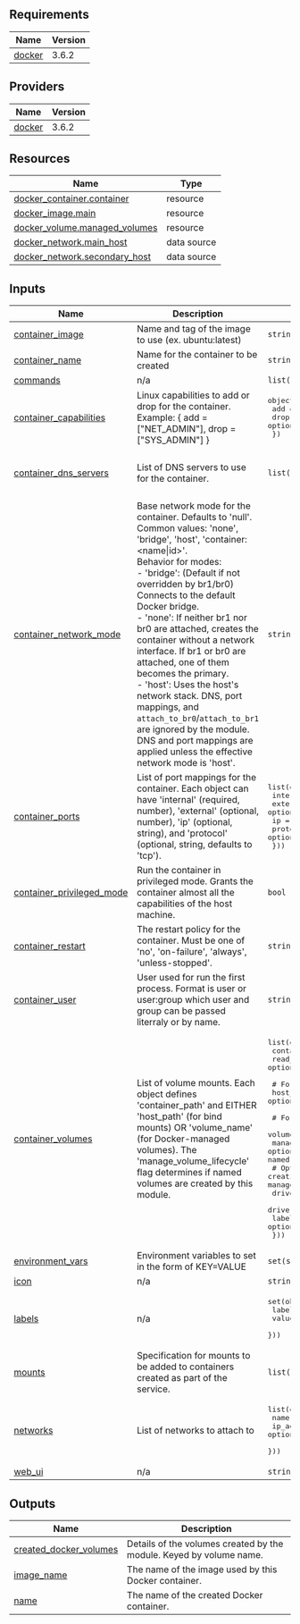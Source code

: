 <!-- BEGIN_TF_DOCS -->
## Requirements

| Name | Version |
|------|---------|
| <a name="requirement_docker"></a> [docker](#requirement\_docker) | 3.6.2 |

## Providers

| Name | Version |
|------|---------|
| <a name="provider_docker"></a> [docker](#provider\_docker) | 3.6.2 |

## Resources

| Name | Type |
|------|------|
| [docker_container.container](https://registry.terraform.io/providers/kreuzwerker/docker/3.6.2/docs/resources/container) | resource |
| [docker_image.main](https://registry.terraform.io/providers/kreuzwerker/docker/3.6.2/docs/resources/image) | resource |
| [docker_volume.managed_volumes](https://registry.terraform.io/providers/kreuzwerker/docker/3.6.2/docs/resources/volume) | resource |
| [docker_network.main_host](https://registry.terraform.io/providers/kreuzwerker/docker/3.6.2/docs/data-sources/network) | data source |
| [docker_network.secondary_host](https://registry.terraform.io/providers/kreuzwerker/docker/3.6.2/docs/data-sources/network) | data source |

## Inputs

| Name | Description | Type | Default | Required |
|------|-------------|------|---------|:--------:|
| <a name="input_container_image"></a> [container\_image](#input\_container\_image) | Name and tag of the image to use (ex. ubuntu:latest) | `string` | n/a | yes |
| <a name="input_container_name"></a> [container\_name](#input\_container\_name) | Name for the container to be created | `string` | n/a | yes |
| <a name="input_commands"></a> [commands](#input\_commands) | n/a | `list(string)` | `null` | no |
| <a name="input_container_capabilities"></a> [container\_capabilities](#input\_container\_capabilities) | Linux capabilities to add or drop for the container. Example: { add = ["NET\_ADMIN"], drop = ["SYS\_ADMIN"] } | <pre>object({<br/>    add  = optional(list(string))<br/>    drop = optional(list(string))<br/>  })</pre> | `{}` | no |
| <a name="input_container_dns_servers"></a> [container\_dns\_servers](#input\_container\_dns\_servers) | List of DNS servers to use for the container. | `list(string)` | <pre>[<br/>  "8.8.8.8",<br/>  "1.1.1.1"<br/>]</pre> | no |
| <a name="input_container_network_mode"></a> [container\_network\_mode](#input\_container\_network\_mode) | Base network mode for the container. Defaults to 'null'. Common values: 'none', 'bridge', 'host', 'container:<name\|id>'.<br/>Behavior for modes:<br/>- 'bridge': (Default if not overridden by br1/br0) Connects to the default Docker bridge.<br/>- 'none': If neither br1 nor br0 are attached, creates the container without a network interface. If br1 or br0 are attached, one of them becomes the primary.<br/>- 'host': Uses the host's network stack. DNS, port mappings, and `attach_to_br0`/`attach_to_br1` are ignored by the module.<br/>DNS and port mappings are applied unless the effective network mode is 'host'. | `string` | `null` | no |
| <a name="input_container_ports"></a> [container\_ports](#input\_container\_ports) | List of port mappings for the container. Each object can have 'internal' (required, number), 'external' (optional, number), 'ip' (optional, string), and 'protocol' (optional, string, defaults to 'tcp'). | <pre>list(object({<br/>    internal = number<br/>    external = optional(number)<br/>    ip       = optional(string)<br/>    protocol = optional(string)<br/>  }))</pre> | `[]` | no |
| <a name="input_container_privileged_mode"></a> [container\_privileged\_mode](#input\_container\_privileged\_mode) | Run the container in privileged mode. Grants the container almost all the capabilities of the host machine. | `bool` | `false` | no |
| <a name="input_container_restart"></a> [container\_restart](#input\_container\_restart) | The restart policy for the container. Must be one of 'no', 'on-failure', 'always', 'unless-stopped'. | `string` | `"unless-stopped"` | no |
| <a name="input_container_user"></a> [container\_user](#input\_container\_user) | User used for run the first process. Format is user or user:group which user and group can be passed literraly or by name. | `string` | `null` | no |
| <a name="input_container_volumes"></a> [container\_volumes](#input\_container\_volumes) | List of volume mounts. Each object defines 'container\_path' and EITHER 'host\_path' (for bind mounts) OR 'volume\_name' (for Docker-managed volumes). The 'manage\_volume\_lifecycle' flag determines if named volumes are created by this module. | <pre>list(object({<br/>    container_path = string<br/>    read_only      = optional(bool, false)<br/><br/>    # For bind mounts<br/>    host_path = optional(string)<br/><br/>    # For Docker-managed named volumes<br/>    volume_name             = optional(string)<br/>    manage_volume_lifecycle = optional(bool, true) # If true (default), module creates/manages the named volume. If false, assumes volume_name exists.<br/>    # Options for creating the named volume (used only if volume_name is set AND manage_volume_lifecycle is true)<br/>    driver      = optional(string)<br/>    driver_opts = optional(map(string))<br/>    labels      = optional(map(string))<br/>  }))</pre> | `[]` | no |
| <a name="input_environment_vars"></a> [environment\_vars](#input\_environment\_vars) | Environment variables to set in the form of KEY=VALUE | `set(string)` | `null` | no |
| <a name="input_icon"></a> [icon](#input\_icon) | n/a | `string` | `null` | no |
| <a name="input_labels"></a> [labels](#input\_labels) | n/a | <pre>set(object({<br/>    label = string<br/>    value = string<br/>  }))</pre> | `null` | no |
| <a name="input_mounts"></a> [mounts](#input\_mounts) | Specification for mounts to be added to containers created as part of the service. | `list(string)` | `[]` | no |
| <a name="input_networks"></a> [networks](#input\_networks) | List of networks to attach to | <pre>list(object({<br/>    name       = string<br/>    ip_address = optional(string, "") # Optional static IP address for the network<br/>  }))</pre> | `[]` | no |
| <a name="input_web_ui"></a> [web\_ui](#input\_web\_ui) | n/a | `string` | `null` | no |

## Outputs

| Name | Description |
|------|-------------|
| <a name="output_created_docker_volumes"></a> [created\_docker\_volumes](#output\_created\_docker\_volumes) | Details of the volumes created by the module. Keyed by volume name. |
| <a name="output_image_name"></a> [image\_name](#output\_image\_name) | The name of the image used by this Docker container. |
| <a name="output_name"></a> [name](#output\_name) | The name of the created Docker container. |
<!-- END_TF_DOCS -->